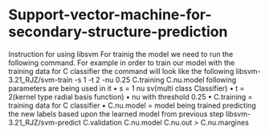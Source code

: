 # Support-vector-machine-for-secondary-structure-prediction
Instruction for using libsvm
For trainig the model we need to run the following command. For example  in order to train our model with the training data for C classifier the command will look like the following
libsvm-3.21_RJZ/svm-train -s 1 -t 2 -nu 0.25 C.training C.nu.model
following parameters are being used in it
•	s = 1 nu sv(multi class Classifier)
•	t = 2(kernel type radial basis function)
•	nu with threshold 0.25
•	C.training = training data for C classifier
•	C.nu.model = model being trained
predicting the new labels based upon the learned model from previous step
libsvm-3.21_RJZ/svm-predict C.validation C.nu.model C.nu.out > C.nu.margines



